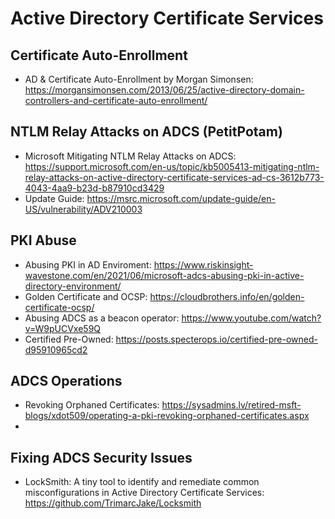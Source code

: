# Active Directory Certificate Services

## Certificate Auto-Enrollment
- AD & Certificate Auto-Enrollment by Morgan Simonsen: https://morgansimonsen.com/2013/06/25/active-directory-domain-controllers-and-certificate-auto-enrollment/


## NTLM Relay Attacks on ADCS (PetitPotam)

- Microsoft Mitigating NTLM Relay Attacks on ADCS: https://support.microsoft.com/en-us/topic/kb5005413-mitigating-ntlm-relay-attacks-on-active-directory-certificate-services-ad-cs-3612b773-4043-4aa9-b23d-b87910cd3429
- Update Guide: https://msrc.microsoft.com/update-guide/en-US/vulnerability/ADV210003


## PKI Abuse
- Abusing PKI in AD Enviroment: https://www.riskinsight-wavestone.com/en/2021/06/microsoft-adcs-abusing-pki-in-active-directory-environment/
- Golden Certificate and OCSP: https://cloudbrothers.info/en/golden-certificate-ocsp/
- Abusing ADCS as a beacon operator: https://www.youtube.com/watch?v=W9pUCVxe59Q
- Certified Pre-Owned: https://posts.specterops.io/certified-pre-owned-d95910965cd2

## ADCS Operations
- Revoking Orphaned Certificates: https://sysadmins.lv/retired-msft-blogs/xdot509/operating-a-pki-revoking-orphaned-certificates.aspx
-

## Fixing ADCS Security Issues
- LockSmith: A tiny tool to identify and remediate common misconfigurations in Active Directory Certificate Services: https://github.com/TrimarcJake/Locksmith
